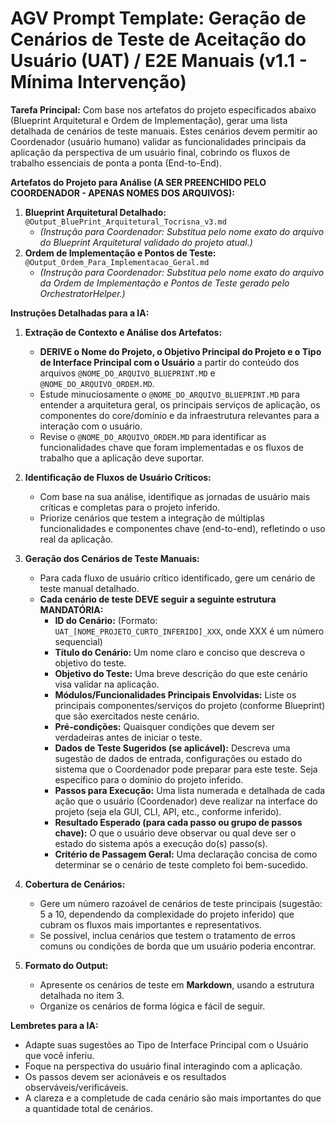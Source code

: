 # AGV Prompt Template: Geração de Cenários de Teste de Aceitação do Usuário (UAT) / E2E Manuais (v1.1 - Mínima Intervenção)

**Tarefa Principal:** Com base nos artefatos do projeto especificados abaixo (Blueprint Arquitetural e Ordem de Implementação), gerar uma lista detalhada de cenários de teste manuais. Estes cenários devem permitir ao Coordenador (usuário humano) validar as funcionalidades principais da aplicação da perspectiva de um usuário final, cobrindo os fluxos de trabalho essenciais de ponta a ponta (End-to-End).

**Artefatos do Projeto para Análise (A SER PREENCHIDO PELO COORDENADOR - APENAS NOMES DOS ARQUIVOS):**

1.  **Blueprint Arquitetural Detalhado:** `@Output_BluePrint_Arquitetural_Tocrisna_v3.md`
    *   *(Instrução para Coordenador: Substitua pelo nome exato do arquivo do Blueprint Arquitetural validado do projeto atual.)*
2.  **Ordem de Implementação e Pontos de Teste:** `@Output_Ordem_Para_Implementacao_Geral.md`
    *   *(Instrução para Coordenador: Substitua pelo nome exato do arquivo da Ordem de Implementação e Pontos de Teste gerado pelo OrchestratorHelper.)*

**Instruções Detalhadas para a IA:**

1.  **Extração de Contexto e Análise dos Artefatos:**
    *   **DERIVE o Nome do Projeto, o Objetivo Principal do Projeto e o Tipo de Interface Principal com o Usuário** a partir do conteúdo dos arquivos `@NOME_DO_ARQUIVO_BLUEPRINT.MD` e `@NOME_DO_ARQUIVO_ORDEM.MD`.
    *   Estude minuciosamente o `@NOME_DO_ARQUIVO_BLUEPRINT.MD` para entender a arquitetura geral, os principais serviços de aplicação, os componentes do core/domínio e da infraestrutura relevantes para a interação com o usuário.
    *   Revise o `@NOME_DO_ARQUIVO_ORDEM.MD` para identificar as funcionalidades chave que foram implementadas e os fluxos de trabalho que a aplicação deve suportar.

2.  **Identificação de Fluxos de Usuário Críticos:**
    *   Com base na sua análise, identifique as jornadas de usuário mais críticas e completas para o projeto inferido.
    *   Priorize cenários que testem a integração de múltiplas funcionalidades e componentes chave (end-to-end), refletindo o uso real da aplicação.

3.  **Geração dos Cenários de Teste Manuais:**
    *   Para cada fluxo de usuário crítico identificado, gere um cenário de teste manual detalhado.
    *   **Cada cenário de teste DEVE seguir a seguinte estrutura MANDATÓRIA:**
        *   **ID do Cenário:** (Formato: `UAT_[NOME_PROJETO_CURTO_INFERIDO]_XXX`, onde XXX é um número sequencial)
        *   **Título do Cenário:** Um nome claro e conciso que descreva o objetivo do teste.
        *   **Objetivo do Teste:** Uma breve descrição do que este cenário visa validar na aplicação.
        *   **Módulos/Funcionalidades Principais Envolvidas:** Liste os principais componentes/serviços do projeto (conforme Blueprint) que são exercitados neste cenário.
        *   **Pré-condições:** Quaisquer condições que devem ser verdadeiras antes de iniciar o teste.
        *   **Dados de Teste Sugeridos (se aplicável):** Descreva uma sugestão de dados de entrada, configurações ou estado do sistema que o Coordenador pode preparar para este teste. Seja específico para o domínio do projeto inferido.
        *   **Passos para Execução:** Uma lista numerada e detalhada de cada ação que o usuário (Coordenador) deve realizar na interface do projeto (seja ela GUI, CLI, API, etc., conforme inferido).
        *   **Resultado Esperado (para cada passo ou grupo de passos chave):** O que o usuário deve observar ou qual deve ser o estado do sistema após a execução do(s) passo(s).
        *   **Critério de Passagem Geral:** Uma declaração concisa de como determinar se o cenário de teste completo foi bem-sucedido.

4.  **Cobertura de Cenários:**
    *   Gere um número razoável de cenários de teste principais (sugestão: 5 a 10, dependendo da complexidade do projeto inferido) que cubram os fluxos mais importantes e representativos.
    *   Se possível, inclua cenários que testem o tratamento de erros comuns ou condições de borda que um usuário poderia encontrar.

5.  **Formato do Output:**
    *   Apresente os cenários de teste em **Markdown**, usando a estrutura detalhada no item 3.
    *   Organize os cenários de forma lógica e fácil de seguir.

**Lembretes para a IA:**
*   Adapte suas sugestões ao Tipo de Interface Principal com o Usuário que você inferiu.
*   Foque na perspectiva do usuário final interagindo com a aplicação.
*   Os passos devem ser acionáveis e os resultados observáveis/verificáveis.
*   A clareza e a completude de cada cenário são mais importantes do que a quantidade total de cenários.